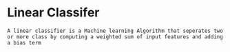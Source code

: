 # Linear Classifer

	A linear classifier is a Machine learning Algorithm that seperates two or more class by computing a weighted sum of input features and adding a bias term


